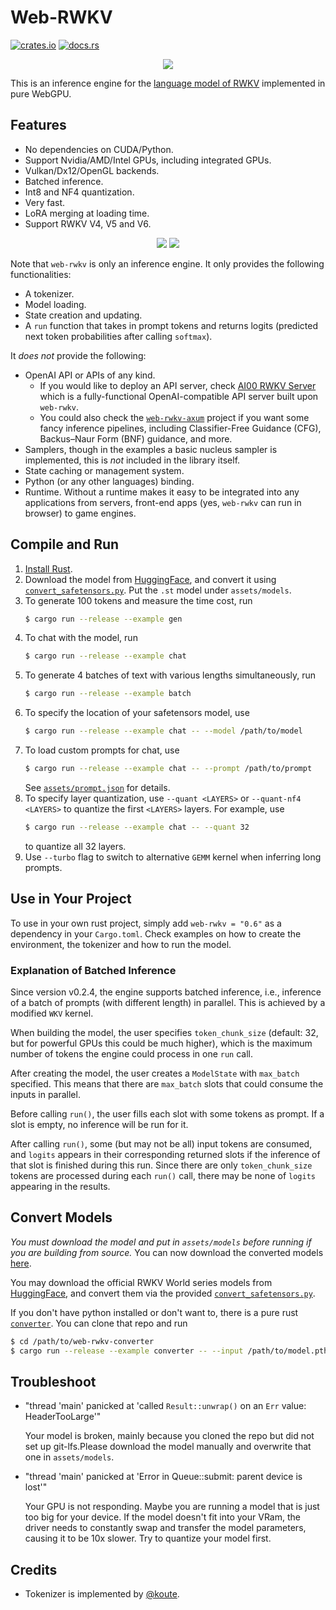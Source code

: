 # Web-RWKV
[![crates.io](https://img.shields.io/crates/v/web-rwkv)](https://crates.io/crates/web-rwkv)
[![docs.rs](https://docs.rs/web-rwkv/badge.svg)](https://docs.rs/web-rwkv)

<p align='center'><image src="assets/logo-ba.png"></p>

This is an inference engine for the [language model of RWKV](https://github.com/BlinkDL/RWKV-LM) implemented in pure WebGPU.

## Features
- No dependencies on CUDA/Python.
- Support Nvidia/AMD/Intel GPUs, including integrated GPUs.
- Vulkan/Dx12/OpenGL backends.
- Batched inference.
- Int8 and NF4 quantization.
- Very fast.
- LoRA merging at loading time.
- Support RWKV V4, V5 and V6.

<p align='center'>
<image src="screenshots/chat.gif">
<image src="screenshots/batch.gif">
</p>

Note that `web-rwkv` is only an inference engine. It only provides the following functionalities:
- A tokenizer.
- Model loading.
- State creation and updating.
- A `run` function that takes in prompt tokens and returns logits (predicted next token probabilities after calling `softmax`).

It *does not* provide the following:
- OpenAI API or APIs of any kind.
  - If you would like to deploy an API server, check [AI00 RWKV Server](https://github.com/cgisky1980/ai00_rwkv_server) which is a fully-functional OpenAI-compatible API server built upon `web-rwkv`.
  - You could also check the [`web-rwkv-axum`](https://github.com/Prunoideae/web-rwkv-axum) project if you want some fancy inference pipelines, including Classifier-Free Guidance (CFG), Backus–Naur Form (BNF) guidance, and more.
- Samplers, though in the examples a basic nucleus sampler is implemented, this is *not* included in the library itself.
- State caching or management system.
- Python (or any other languages) binding.
- Runtime. Without a runtime makes it easy to be integrated into any applications from servers, front-end apps (yes, `web-rwkv` can run in browser) to game engines.

## Compile and Run
1. [Install Rust](https://rustup.rs/).
2. Download the model from [HuggingFace](https://huggingface.co/BlinkDL/rwkv-5-world), and convert it using [`convert_safetensors.py`](./convert_safetensors.py). Put the `.st` model under `assets/models`.
3. To generate 100 tokens and measure the time cost, run
   ```bash
   $ cargo run --release --example gen
   ```
4. To chat with the model, run
   ```bash
   $ cargo run --release --example chat
   ```
5. To generate 4 batches of text with various lengths simultaneously, run
   ```bash
   $ cargo run --release --example batch
   ```
6. To specify the location of your safetensors model, use 
   ```bash
   $ cargo run --release --example chat -- --model /path/to/model
   ```
7. To load custom prompts for chat, use 
   ```bash
   $ cargo run --release --example chat -- --prompt /path/to/prompt
   ```
   See [`assets/prompt.json`](./assets/prompt.json) for details.
8. To specify layer quantization, use `--quant <LAYERS>` or `--quant-nf4 <LAYERS>` to quantize the first `<LAYERS>` layers. For example, use 
   ```bash
   $ cargo run --release --example chat -- --quant 32
   ```
   to quantize all 32 layers.
9.  Use `--turbo` flag to switch to alternative `GEMM` kernel when inferring long prompts.

## Use in Your Project
To use in your own rust project, simply add `web-rwkv = "0.6"` as a dependency in your `Cargo.toml`.
Check examples on how to create the environment, the tokenizer and how to run the model.

### Explanation of Batched Inference
Since version v0.2.4, the engine supports batched inference, i.e., inference of a batch of prompts (with different length) in parallel.
This is achieved by a modified `WKV` kernel.

When building the model, the user specifies `token_chunk_size` (default: 32, but for powerful GPUs this could be much higher), which is the maximum number of tokens the engine could process in one `run` call.

After creating the model, the user creates a `ModelState` with `max_batch` specified.
This means that there are `max_batch` slots that could consume the inputs in parallel.

Before calling `run()`, the user fills each slot with some tokens as prompt.
If a slot is empty, no inference will be run for it.

After calling `run()`, some (but may not be all) input tokens are consumed, and `logits` appears in their corresponding returned slots if the inference of that slot is finished during this run.
Since there are only `token_chunk_size` tokens are processed during each `run()` call, there may be none of `logits` appearing in the results.

## Convert Models
*You must download the model and put in `assets/models` before running if you are building from source.*
You can now download the converted models [here](https://huggingface.co/cgisky/RWKV-safetensors-fp16).

You may download the official RWKV World series models from [HuggingFace](https://huggingface.co/BlinkDL/rwkv-5-world), and convert them via the provided [`convert_safetensors.py`](convert_safetensors.py).

If you don't have python installed or don't want to, there is a pure rust [`converter`](https://github.com/cryscan/web-rwkv-converter).
You can clone that repo and run
```bash
$ cd /path/to/web-rwkv-converter
$ cargo run --release --example converter -- --input /path/to/model.pth
```

## Troubleshoot
- "thread 'main' panicked at 'called `Result::unwrap()` on an `Err` value: HeaderTooLarge'"
  
  Your model is broken, mainly because you cloned the repo but did not set up git-lfs.Please download the model manually and overwrite that one in `assets/models`.

- "thread 'main' panicked at 'Error in Queue::submit: parent device is lost'"

  Your GPU is not responding.
  Maybe you are running a model that is just too big for your device. If the model doesn't fit into your VRam, the driver needs to constantly swap and transfer the model parameters, causing it to be 10x slower.
  Try to quantize your model first.


## Credits
- Tokenizer is implemented by [@koute](https://github.com/koute/rwkv_tokenizer).
